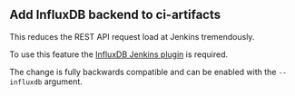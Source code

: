 ## Add InfluxDB backend to ci-artifacts
<!--
type: feature
scope: all
affected: all
-->

This reduces the REST API request load at Jenkins tremendously.

To use this feature the [InfluxDB Jenkins plugin](https://plugins.jenkins.io/influxdb) is required.

The change is fully backwards compatible and can be enabled with the
`--influxdb` argument.
